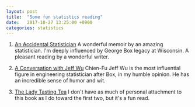 ```yaml
---
layout: post
title:  "Some fun statistics reading"
date:   2017-10-27 13:25:00 +0900
categories: statistics
---
```


1. [An Accidental Statistician](https://www.amazon.com/Accidental-Statistician-Life-Memories-George/dp/1118400887/) A wonderful memoir by an amazing statistician. I'm deeply influenced by George Box legacy at Wisconsin. A pleasant reading by a wonderful writer. 

1. [A Conversation with Jeff Wu](https://projecteuclid.org/euclid.ss/1484816590) Chien-Fu Jeff Wu is the most influential figure in engineering statistician after Box, in my humble opinion. He has an incredible sense of humor and wit. 

1. [The Lady Tasting Tea](https://www.amazon.com/Lady-Tasting-Tea-Statistics-Revolutionized/dp/0805071342/ref=pd_cp_14_2?_encoding=UTF8&psc=1&refRID=98Z7QMCA85HYHPG46RK8) I don't have as much of personal attachment to this book as I do toward the first two, but it's a fun read. 